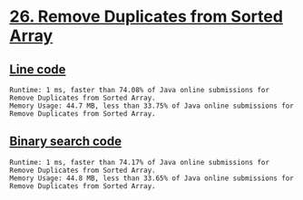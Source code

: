 # [26. Remove Duplicates from Sorted Array](https://leetcode.com/problems/remove-duplicates-from-sorted-array/)

## [Line code](https://github.com/alexengrig/leetcode/blob/main/src/main/java/dev/alexengrig/leetcode/_26_remove_duplicates_from_sorted_array/LineSolution.java)

```
Runtime: 1 ms, faster than 74.08% of Java online submissions for Remove Duplicates from Sorted Array.
Memory Usage: 44.7 MB, less than 33.75% of Java online submissions for Remove Duplicates from Sorted Array.
```

## [Binary search code](https://github.com/alexengrig/leetcode/blob/main/src/main/java/dev/alexengrig/leetcode/_26_remove_duplicates_from_sorted_array/BinarySolution.java)

```
Runtime: 1 ms, faster than 74.17% of Java online submissions for Remove Duplicates from Sorted Array.
Memory Usage: 44.8 MB, less than 33.65% of Java online submissions for Remove Duplicates from Sorted Array.
```
